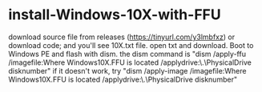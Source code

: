 # install-Windows-10X-with-FFU
download source file from releases (https://tinyurl.com/y3lmbfxz) or download code;
and you'll see 10X.txt file. open txt and download.
Boot to Windows PE and flash with dism.
the dism command is "dism /apply-ffu /imagefile:Where Windows10X.FFU is located /applydrive:\\.\PhysicalDrive disknumber"
if it doesn't work, try "dism /apply-image /imagefile:Where Windows10X.FFU is located  /applydrive:\\.\PhysicalDrive disknumber"
